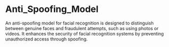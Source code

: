 # Anti_Spoofing_Model
An anti-spoofing model for facial recognition is designed to distinguish between genuine faces and fraudulent attempts, such as using photos or videos. It enhances the security of facial recognition systems by preventing unauthorized access through spoofing.
